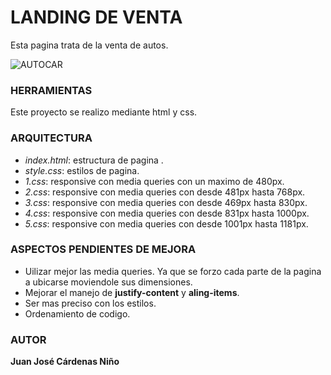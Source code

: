 # LANDING DE VENTA
Esta pagina trata de la venta de autos.

![AUTOCAR](car1.jpg)


### HERRAMIENTAS
Este proyecto se realizo mediante html y css.

### ARQUITECTURA
- *index.html*: estructura de pagina .
- *style.css*: estilos de pagina.
- *1.css*: responsive con media queries con un maximo de 480px.
- *2.css*: responsive con media queries con desde 481px hasta 768px.
- *3.css*: responsive con media queries con desde 469px hasta 830px.
- *4.css*: responsive con media queries con desde 831px hasta 1000px.
- *5.css*: responsive con media queries con desde 1001px hasta 1181px.

### ASPECTOS PENDIENTES DE MEJORA
- Uilizar mejor las media queries. Ya que se forzo cada parte de la pagina a ubicarse moviendole sus dimensiones.
- Mejorar el manejo de **justify-content** y **aling-items**.
- Ser mas preciso con los estilos.
- Ordenamiento de codigo.

### AUTOR
   **Juan José Cárdenas Niño**



